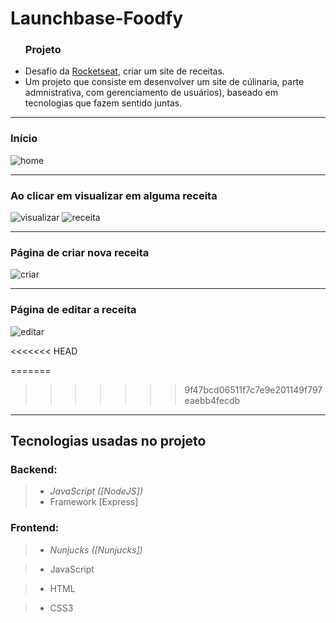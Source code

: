 # Launchbase-Foodfy

<body>
   <ul>
   <h3>Projeto</h3>
   <li>Desafio da <a href="https://rocketseat.com.br/">Rocketseat</a>, criar um site de receitas.</li>
   <li>Um projeto que consiste em desenvolver um site de cúlinaria, parte admnistrativa, com gerenciamento de usuários), baseado em tecnologias que fazem sentido juntas.</li>
   </ul>
</body>


------

<h3>Início</h3>
<p>
  <img src="https://i.imgur.com/7l66eQZ.png" alt="home">
</p>


------
<h3>Ao clicar em visualizar em alguma receita</h3>
<p>
  <img src="https://i.imgur.com/8GUCDnL.png" alt="visualizar">
  <img src="https://s1.imghub.io/xlsDE.png" alt="receita">
</p>


------
<h3>Página de criar nova receita</h3>
<p>
  <img src="https://s1.imghub.io/xlxK5.png" alt="criar">
</p>


------
<h3>Página de editar a receita</h3>
<p>
  <img src="https://i.postimg.cc/nhjKMgkF/image.png" alt="editar">
</p>

<<<<<<< HEAD

=======
>>>>>>> 9f47bcd06511f7c7e9e201149f797eaebb4fecdb
------
## Tecnologias usadas no projeto

### **Backend:**
>* *JavaScript ([NodeJS])*
>* Framework [Express]


### **Frontend:** 
>* *Nunjucks ([Nunjucks])*

>* JavaScript

>* HTML

>* CSS3

